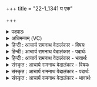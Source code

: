 +++
title = "22-1_1341 य एक"

+++
<details><summary>पदपाठः</summary>

यः꣢। ए꣡कः꣢꣯। इत्। वि꣣द꣢य꣢ते। वि꣣। द꣡य꣢ते। व꣡सु꣢꣯। म꣡र्ता꣢꣯य। दा꣣शु꣡षे꣢। ई꣡शा꣢꣯नः। अ꣡प्र꣢꣯तिष्कुतः। अ। प्र꣣तिष्कुतः। इ꣡न्द्रः꣢। अ꣣ङ्ग꣢। १३४१।
</details>

<details><summary>अधिमन्त्रम् (VC)</summary>

- इन्द्रः
- गोतमो राहूगणः
- उष्णिक्
- ऋषभः
</details>

<details><summary>हिन्दी : आचार्य रामनाथ वेदालंकार - विषयः</summary>

प्रथम ऋचा की व्याख्या पूर्वार्चिक में ३८९ क्रमाङ्क पर परमेश्वर के विषय में की गयी थी। यहाँ परमात्मा और राजा का विषय वर्णित करते हैं।
</details>

<details><summary>हिन्दी : आचार्य रामनाथ वेदालंकार - पदार्थः</summary>

पदार्थान्वय -  प्रथम—परमात्मा के पक्ष में। (यः एक इत्) जो एक ही है और (दाशुषे) आत्मसमर्पण करनेवाले (मर्ताय) मनुष्य को (वसु) श्रेष्ठ गुण-कर्म-स्वभाव रूप ऐश्वर्य (विदयते) विशेषरूप से देता है। (अङ्ग) हे भाई ! वह (ईशानः) सबका शासक (अप्रतिष्कुतः) किसी से प्रतीकार न किया गया (इन्द्रः) इन्द्र नामक परमेश्वर है ॥ द्वितीय—राजा के पक्ष में। (यः एकः इत्) जो अकेला ही, सब शत्रुओं को (विदयते) विनष्ट कर सके और (दाशुषे) कर देनेवाले (मर्ताय) प्रजाजन को (वसु) ऐश्वर्य (विदयते) प्रदान करे और जो (ईशानः) शासन में समर्थ तथा (अप्रतिष्कुतः) न लड़खड़ानेवाला हो, अङ्ग हे भाई ! वही (इन्द्रः) राजा बनाया जाना चाहिए ॥१॥ इस मन्त्र में श्लेषालङ्कार है ॥१॥
</details>

<details><summary>हिन्दी : आचार्य रामनाथ वेदालंकार - भावार्थः</summary>

भावार्थ -  पाषाण आदि की मूर्ति परमेश्वर नहीं है,प्रत्युत जो एक,निराकार,स्तोताओं को ऐश्वर्य देनेवाला सर्वाधीश्वर है,वही परमेश्वर नाम से कहा जाता है। इसी प्रकार प्रजाओं द्वारा वही नर राजा रूप में चुना चाहिए जो अकेला भी अनेकों शत्रुओं को हरा सके और अपनी प्रजाओं का रञ्जन करे ॥१॥
</details>

<details><summary>संस्कृत : आचार्य रामनाथ वेदालंकार - विषयः</summary>

तत्र प्रथमा ऋक् पूर्वार्चिके ३८९ क्रमाङ्के परमेश्वरविषये व्याख्याता। अत्र परमात्मनृपत्योर्विषयो वर्ण्यते।
</details>

<details><summary>संस्कृत : आचार्य रामनाथ वेदालंकार - पदार्थः</summary>

पदार्थान्वय -  प्रथमः—परमात्मपरः। (यः एकः इत्) यः एक एव वर्तते, किञ्च (दाशुषे) आत्मसमर्पकाय (मर्ताय) मनुष्याय (वसु) सद्गुणकर्मस्वभावरूपम् ऐश्वर्यम् (विदयते) विशेषेण ददाति, (अङ्ग) हे भद्र ! सः (ईशानः) सर्वेषां शासकः (अप्रतिष्कुतः) केनापि अप्रतिकृतः, (इन्द्रः) इन्द्रनामकः परमेश्वरोऽस्ति ॥ द्वितीयः—नृपतिपरः। (यः एकः इत्) यः एकः एव, सर्वान् शत्रून् (विदयते) विनाशयति। [दय दानगतिरक्षणहिंसादानेषु, भ्वादिः।], अपि च (दाशुषे) करप्रदात्रे (मर्ताय) प्रजाजनाय (वसु) ऐश्वर्यम् (विदयते) प्रयच्छति, यश्च (ईशानः) शासनक्षमः (अप्रतिष्कुतः) अप्रतिस्खलितश्च अस्ति, हे (अङ्ग) भद्र ! स एव (इन्द्रः) राजा कर्तव्यः ॥१॥२ अत्र श्लेषालङ्कारः ॥१॥
</details>

<details><summary>संस्कृत : आचार्य रामनाथ वेदालंकार - भावार्थः</summary>

भावार्थ -  पाषाणादिमूर्तिः खलु परमेश्वरो नास्ति,प्रत्युत य एको निराकारः स्तोतृभ्य ऐश्वर्यप्रदाता सर्वाधीश्वरोऽस्ति स एव परमेश्वरसंज्ञया व्यपदिश्यते। तथैव प्रजाभिः स एव नरः नृपत्वेन वरणीयो य एकोऽपि बहून् रिपून् पराजयेत् स्वप्रजा रञ्जयेच्च ॥१॥
</details>